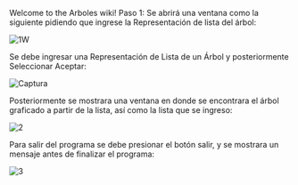 Welcome to the Arboles wiki!
Paso 1:
Se abrirá una ventana como la siguiente pidiendo que ingrese la Representación de lista del árbol:

![1W](https://user-images.githubusercontent.com/55126792/108606784-d8c9a080-7381-11eb-8a79-5fb8948d6283.PNG)

Se debe ingresar una Representación de Lista de un Árbol y posteriormente Seleccionar Aceptar:

![Captura](https://user-images.githubusercontent.com/55126792/108606870-702ef380-7382-11eb-9a2f-d7a54c7077bf.PNG)

Posteriormente se mostrara una ventana en donde se encontrara el árbol graficado a partir de la lista, así como la lista que se ingreso:

![2](https://user-images.githubusercontent.com/55126792/108606936-f3e8e000-7382-11eb-85b1-12d5a2989c09.PNG)

Para salir del programa se debe presionar el botón salir, y se mostrara un mensaje antes de finalizar el programa:

![3](https://user-images.githubusercontent.com/55126792/108606966-2266bb00-7383-11eb-9dbb-79e611dd6cd4.PNG)
